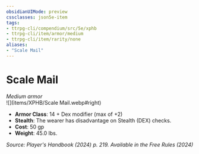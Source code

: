 ```yaml
---
obsidianUIMode: preview
cssclasses: json5e-item
tags:
- ttrpg-cli/compendium/src/5e/xphb
- ttrpg-cli/item/armor/medium
- ttrpg-cli/item/rarity/none
aliases: 
- "Scale Mail"
---
```

# Scale Mail
*Medium armor*  
![](items/XPHB/Scale Mail.webp#right)  

- **Armor Class**: 14 + Dex modifier (max of +2)
- **Stealth**: The wearer has disadvantage on Stealth (DEX) checks.
- **Cost**: 50 gp
- **Weight**: 45.0 lbs.

*Source: Player's Handbook (2024) p. 219. Available in the Free Rules (2024)*
